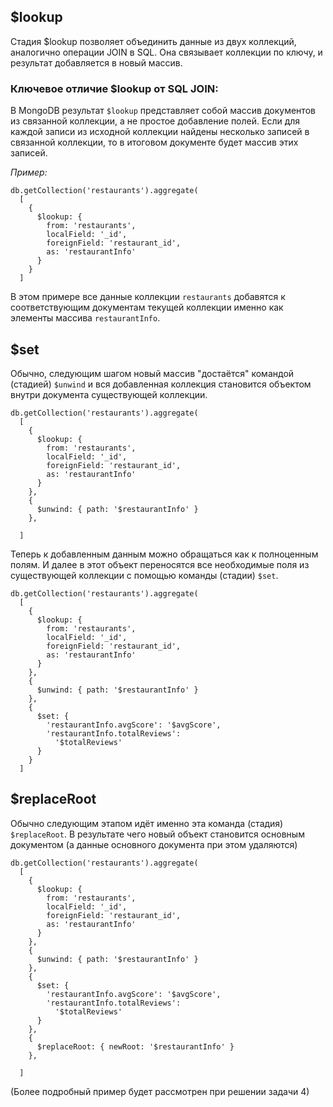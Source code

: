 ## $lookup
Стадия $lookup позволяет объединить данные из двух коллекций, аналогично операции JOIN в SQL. Она связывает коллекции по ключу, и результат добавляется в новый массив.

### Ключевое отличие $lookup от SQL JOIN: 
В MongoDB результат `$lookup` представляет собой массив документов из связанной коллекции, а не простое добавление полей. Если для каждой записи из исходной коллекции найдены несколько записей в связанной коллекции, то в итоговом документе будет массив этих записей.

*Пример:*
```
db.getCollection('restaurants').aggregate(
  [
    {
      $lookup: {
        from: 'restaurants',
        localField: '_id',
        foreignField: 'restaurant_id',
        as: 'restaurantInfo'
      }
    }
  ]
```
В этом примере все данные коллекции `restaurants` добавятся к соответствующим документам текущей коллекции именно как элементы массива `restaurantInfo`.

## $set
Обычно, следующим шагом новый массив "достаётся" командой (стадией) `$unwind` и вся добавленная коллекция становится объектом внутри документа существующей коллекции. 

```
db.getCollection('restaurants').aggregate(
  [
    {
      $lookup: {
        from: 'restaurants',
        localField: '_id',
        foreignField: 'restaurant_id',
        as: 'restaurantInfo'
      }
    },
    { 
      $unwind: { path: '$restaurantInfo' } 
    },

  ]
```
Теперь к добавленным данным можно обращаться как к полноценным полям.
И далее в этот объект переносятся все необходимые поля из существующей коллекции с помощью команды (стадии) `$set`.

```
db.getCollection('restaurants').aggregate(
  [
    {
      $lookup: {
        from: 'restaurants',
        localField: '_id',
        foreignField: 'restaurant_id',
        as: 'restaurantInfo'
      }
    },
    { 
      $unwind: { path: '$restaurantInfo' } 
    },
    {
      $set: {
        'restaurantInfo.avgScore': '$avgScore',
        'restaurantInfo.totalReviews':
          '$totalReviews'
      }
    }
  ]
```
## $replaceRoot
Обычно следующим этапом идёт именно эта команда (стадия) `$replaceRoot`.
В результате чего новый объект становится основным документом (а данные основного документа при этом удаляются)

```
db.getCollection('restaurants').aggregate(
  [
    {
      $lookup: {
        from: 'restaurants',
        localField: '_id',
        foreignField: 'restaurant_id',
        as: 'restaurantInfo'
      }
    },
    { 
      $unwind: { path: '$restaurantInfo' } 
    },
    {
      $set: {
        'restaurantInfo.avgScore': '$avgScore',
        'restaurantInfo.totalReviews':
          '$totalReviews'
      }
    },
    {
      $replaceRoot: { newRoot: '$restaurantInfo' }
    },

  ]
```

(Более подробный пример будет рассмотрен при решении задачи 4)